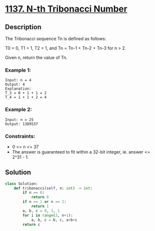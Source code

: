 # [1137. N-th Tribonacci Number](https://leetcode.com/problems/n-th-tribonacci-number/description/?envType=daily-question&envId=2024-04-24)

## Description

The Tribonacci sequence Tn is defined as follows:

T0 = 0, T1 = 1, T2 = 1, and Tn = Tn-1 + Tn-2 + Tn-3 for n > 2.

Given n, return the value of Tn.

### Example 1:

```
Input: n = 4
Output: 4
Explanation:
T_3 = 0 + 1 + 1 = 2
T_4 = 1 + 1 + 2 = 4
```

### Example 2:

```
Input: n = 25
Output: 1389537
```

### Constraints:

* 0 <= n <= 37
* The answer is guaranteed to fit within a 32-bit integer, ie. answer <= 2^31 - 1.

## Solution

```python
class Solution:
    def tribonacci(self, n: int) -> int:
        if n == 0:
            return 0
        if n == 1 or n == 2:
            return 1
        a, b, c = 0, 1, 1
        for i in range(3, n+1):
            a, b, c = b, c, a+b+c
        return c
```

```cpp
